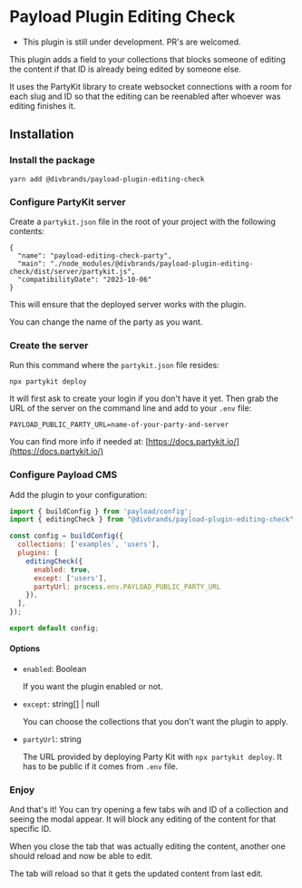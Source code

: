 # Payload Plugin Editing Check

* This plugin is still under development. PR's are welcomed.

This plugin adds a field to your collections that blocks someone of editing the content if that ID is already being edited by someone else.

It uses the PartyKit library to create websocket connections with a room for each slug and ID so that the editing can be reenabled after whoever was editing finishes it.

## Installation

### Install the package

```
yarn add @divbrands/payload-plugin-editing-check
```

### Configure PartyKit server

Create a `partykit.json` file in the root of your project with the following contents:

```
{
  "name": "payload-editing-check-party",
  "main": "./node_modules/@divbrands/payload-plugin-editing-check/dist/server/partykit.js",
  "compatibilityDate": "2023-10-06"
}
```

This will ensure that the deployed server works with the plugin.

You can change the name of the party as you want.

### Create the server

Run this command where the `partykit.json` file resides:

```
npx partykit deploy
```

It will first ask to create your login if you don't have it yet. 
Then grab the URL of the server on the command line and add to your ```.env``` file:

```
PAYLOAD_PUBLIC_PARTY_URL=name-of-your-party-and-server
```

You can find more info if needed at: [https://docs.partykit.io/](https://docs.partykit.io/)

### Configure Payload CMS

Add the plugin to your configuration:

```js
import { buildConfig } from 'payload/config';
import { editingCheck } from "@divbrands/payload-plugin-editing-check"

const config = buildConfig({
  collections: ['examples', 'users'],
  plugins: [
    editingCheck({
      enabled: true,
      except: ['users'],
      partyUrl: process.env.PAYLOAD_PUBLIC_PARTY_URL
    }),
  ],
});

export default config;
```

#### Options
- `enabled`: Boolean
 
  If you want the plugin enabled or not.

- `except`: string[] | null

  You can choose the collections that you don't want the plugin to apply.

- `partyUrl`: string

  The URL provided by deploying Party Kit with `npx partykit deploy`.
  It has to be public if it comes from `.env` file.


### Enjoy

And that's it! You can try opening a few tabs wih and ID of a collection and seeing the modal appear. It will block any editing of the content for that specific ID.

When you close the tab that was actually editing the content, another one should reload and now be able to edit.

The tab will reload so that it gets the updated content from last edit.